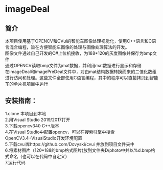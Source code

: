# imageDeal
## 简介 
  本项目使用基于OPENCV和CVui的智能车图像处理视觉化，使用C++语言和C语言混合编程，旨在方便智能车图像的处理与图像处理算法的开发。  
  图像文件通过自己开发的C#上位机接收，为188*120的灰度图像并保存为bmp文件  
  通过OPENCV读取bmp文件为mat数据，并利用mat数据进行显示和存储  
  在imageDeal和imagePreDeal文件中，对由mat结构数据转换而来的二值化数组进行访问和处理。这些文件全部使用C语言编程，其中的程序可以直接拷贝到智能车的单片机项目中运行 
 
## 安装指南：
1.clone 本项目到本地  
2.用Visual Studio 2019/2017打开  
3.下载opencv340 C++版本  
4.在Visual Studio中配置opencv，可以在搜索引擎中搜索 OpenCV3.4+VisualStudio开发环境配置  
5.下载cvui库https://github.com/Dovyski/cvui 并放到项目文件夹中  
6.将素材图片（120*188的bmp格式图片)放到文件夹D/photo中并以%d.bmp格式命名（也可以在代码中自定义）  
7.运行代码  

